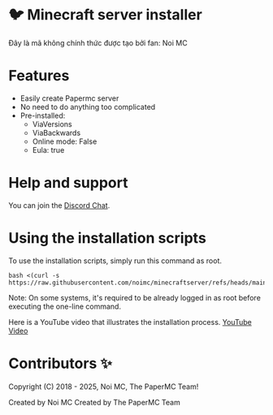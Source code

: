 # 🐦 Minecraft server installer
Đây là mã không chính thức được tạo bởi fan: Noi MC

# Features
- Easily create Papermc server
- No need to do anything too complicated
- Pre-installed:
  - ViaVersions
  - ViaBackwards
  - Online mode: False
  - Eula: true

# Help and support
You can join the [Discord Chat](https://dsc.gg/noimc).

# Using the installation scripts
To use the installation scripts, simply run this command as root.
```
bash <(curl -s https://raw.githubusercontent.com/noimc/minecraftserver/refs/heads/main/create.sh)
```
Note: On some systems, it's required to be already logged in as root before executing the one-line command.

Here is a YouTube video that illustrates the installation process.
[YouTube Video]()

# Contributors ✨
Copyright (C) 2018 - 2025, Noi MC, The PaperMC Team!

Created by Noi MC
Created by The PaperMC Team
